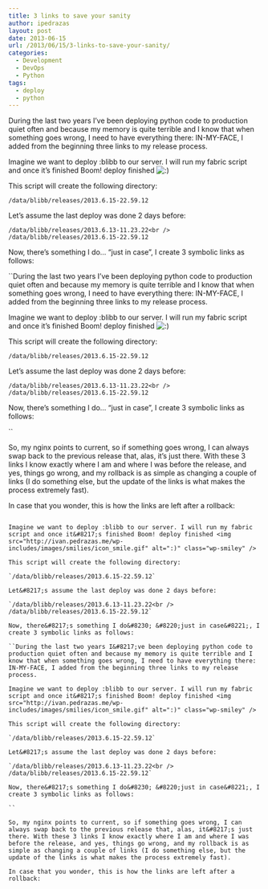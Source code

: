 ```yaml
---
title: 3 links to save your sanity
author: ipedrazas
layout: post
date: 2013-06-15
url: /2013/06/15/3-links-to-save-your-sanity/
categories:
  - Development
  - DevOps
  - Python
tags:
  - deploy
  - python
---
```

During the last two years I&#8217;ve been deploying python code to production quiet often and because my memory is quite terrible and I know that when something goes wrong, I need to have everything there: IN-MY-FACE, I added from the beginning three links to my release process.

Imagine we want to deploy :blibb to our server. I will run my fabric script and once it&#8217;s finished Boom! deploy finished <img src="http://ivan.pedrazas.me/wp-includes/images/smilies/icon_smile.gif" alt=":)" class="wp-smiley" />

This script will create the following directory:

 `/data/blibb/releases/2013.6.15-22.59.12`

Let&#8217;s assume the last deploy was done 2 days before:

 `/data/blibb/releases/2013.6.13-11.23.22<br />
/data/blibb/releases/2013.6.15-22.59.12`

Now, there&#8217;s something I do&#8230; &#8220;just in case&#8221;, I create 3 symbolic links as follows:

 ``During the last two years I&#8217;ve been deploying python code to production quiet often and because my memory is quite terrible and I know that when something goes wrong, I need to have everything there: IN-MY-FACE, I added from the beginning three links to my release process.

Imagine we want to deploy :blibb to our server. I will run my fabric script and once it&#8217;s finished Boom! deploy finished <img src="http://ivan.pedrazas.me/wp-includes/images/smilies/icon_smile.gif" alt=":)" class="wp-smiley" />

This script will create the following directory:

 `/data/blibb/releases/2013.6.15-22.59.12`

Let&#8217;s assume the last deploy was done 2 days before:

 `/data/blibb/releases/2013.6.13-11.23.22<br />
/data/blibb/releases/2013.6.15-22.59.12`

Now, there&#8217;s something I do&#8230; &#8220;just in case&#8221;, I create 3 symbolic links as follows:

`` 

So, my nginx points to current, so if something goes wrong, I can always swap back to the previous release that, alas, it&#8217;s just there. With these 3 links I know exactly where I am and where I was before the release, and yes, things go wrong, and my rollback is as simple as changing a couple of links (I do something else, but the update of the links is what makes the process extremely fast).

In case that you wonder, this is how the links are left after a rollback:

 ```During the last two years I&#8217;ve been deploying python code to production quiet often and because my memory is quite terrible and I know that when something goes wrong, I need to have everything there: IN-MY-FACE, I added from the beginning three links to my release process.

Imagine we want to deploy :blibb to our server. I will run my fabric script and once it&#8217;s finished Boom! deploy finished <img src="http://ivan.pedrazas.me/wp-includes/images/smilies/icon_smile.gif" alt=":)" class="wp-smiley" />

This script will create the following directory:

 `/data/blibb/releases/2013.6.15-22.59.12`

Let&#8217;s assume the last deploy was done 2 days before:

 `/data/blibb/releases/2013.6.13-11.23.22<br />
/data/blibb/releases/2013.6.15-22.59.12`

Now, there&#8217;s something I do&#8230; &#8220;just in case&#8221;, I create 3 symbolic links as follows:

 ``During the last two years I&#8217;ve been deploying python code to production quiet often and because my memory is quite terrible and I know that when something goes wrong, I need to have everything there: IN-MY-FACE, I added from the beginning three links to my release process.

Imagine we want to deploy :blibb to our server. I will run my fabric script and once it&#8217;s finished Boom! deploy finished <img src="http://ivan.pedrazas.me/wp-includes/images/smilies/icon_smile.gif" alt=":)" class="wp-smiley" />

This script will create the following directory:

 `/data/blibb/releases/2013.6.15-22.59.12`

Let&#8217;s assume the last deploy was done 2 days before:

 `/data/blibb/releases/2013.6.13-11.23.22<br />
/data/blibb/releases/2013.6.15-22.59.12`

Now, there&#8217;s something I do&#8230; &#8220;just in case&#8221;, I create 3 symbolic links as follows:

`` 

So, my nginx points to current, so if something goes wrong, I can always swap back to the previous release that, alas, it&#8217;s just there. With these 3 links I know exactly where I am and where I was before the release, and yes, things go wrong, and my rollback is as simple as changing a couple of links (I do something else, but the update of the links is what makes the process extremely fast).

In case that you wonder, this is how the links are left after a rollback:

```
